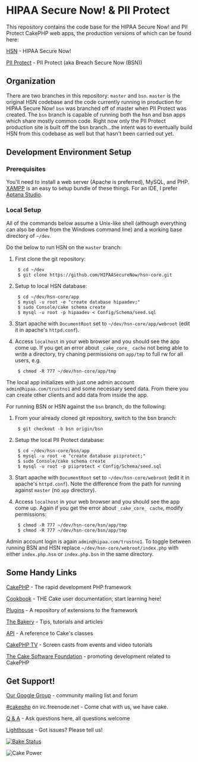 HIPAA Secure Now! & PII Protect
=======

This repository contains the code base for the HIPAA Secure Now! and PII Protect CakePHP web apps, the production versions of which can be found here:

[HSN](https://compliance.hipaasecurenow.com) - HIPAA Secure Now!

[PII Protect](https://www.pii-protect.com) - PII Protect (aka Breach Secure Now (BSN))

Organization
------------

There are two branches in this repository: `master` and `bsn`. `master` is the original HSN codebase and the code currently running in production for HIPAA Secure Now! `bsn` was branched off of master when PII Protect was created. The `bsn` branch is capable of running both the hsn and bsn apps which share mostly common code. Right now only the PII Protect production site is built off the bsn branch...the intent was to eventually build HSN from this codebase as well but that hasn't been carried out yet. 

Development Environment Setup
-----------------------------

### Prerequisites

You'll need to install a web server (Apache is preferred), MySQL, and PHP. [XAMPP](https://www.apachefriends.org) is an easy to setup bundle of these things. For an IDE, I prefer [Aptana Studio](http://www.aptana.com).

### Local Setup

All of the commands below assume a Unix-like shell (although everything can also be done from the Windows command line) and a working base directory of `~/dev`.

Do the below to run HSN on the `master` branch:

1. First clone the git repository:

        $ cd ~/dev
        $ git clone https://github.com/HIPAASecureNow/hsn-core.git

2. Setup to local HSN database:

        $ cd ~/dev/hsn-core/app
        $ mysql -u root -e "create database hipaadev;"
        $ sudo Console/cake schema create
        $ mysql -u root -p hipaadev < Config/Schema/seed.sql

3. Start apache with `DocumentRoot` set to `~/dev/hsn-core/app/webroot` (edit it in apache's `httpd.conf`).

4. Access `localhost` in your web browser and you should see the app come up. If you get an error about `_cake_core_ cache` not being able to write a directory, try chaning permissions on `app/tmp` to full rw for all users, e.g.

        $ chmod -R 777 ~/dev/hsn-core/app/tmp

The local app initializes with just one admin account `admin@hipaa.com/trustno1` and some necessary seed data. From there you can create other clients and add data from inside the app.

For running BSN or HSN against the `bsn` branch, do the following:

1. From your already cloned git repository, switch to the bsn branch:

        $ git checkout -b bsn origin/bsn
    
2. Setup the local PII Protect database:

        $ cd ~/dev/hsn-core/bsn/app
        $ mysql -u root -e "create database piiprotect;"
        $ sudo Console/cake schema create
        $ mysql -u root -p piiprotect < Config/Schema/seed.sql

3. Start apache with `DocumentRoot` set to `~/dev/hsn-core/webroot` (edit it in apache's `httpd.conf`). Note the difference from the path for running against `master` (no `app` directory).

4. Access `localhost` in your web browser and you should see the app come up. Again if you get the error about `_cake_core_ cache`, modify permissions:

        $ chmod -R 777 ~/dev/hsn-core/hsn/app/tmp
        $ chmod -R 777 ~/dev/hsn-core/bsn/app/tmp

Admin account login is again `admin@hipaa.com/trustno1`. To toggle between running BSN and HSN replace `~/dev/hsn-core/webroot/index.php` with either `index.php.hsn` or `index.php.bsn` in the same directory.

Some Handy Links
----------------

[CakePHP](http://www.cakephp.org) - The rapid development PHP framework

[Cookbook](http://book.cakephp.org) - THE Cake user documentation; start learning here!

[Plugins](http://plugins.cakephp.org/) - A repository of extensions to the framework

[The Bakery](http://bakery.cakephp.org) - Tips, tutorials and articles

[API](http://api.cakephp.org) - A reference to Cake's classes

[CakePHP TV](http://tv.cakephp.org) - Screen casts from events and video tutorials

[The Cake Software Foundation](http://cakefoundation.org/) - promoting development related to CakePHP

Get Support!
------------

[Our Google Group](http://groups.google.com/group/cake-php) - community mailing list and forum

[#cakephp](http://webchat.freenode.net/?channels=#cakephp) on irc.freenode.net - Come chat with us, we have cake.

[Q & A](http://ask.cakephp.org/) - Ask questions here, all questions welcome

[Lighthouse](http://cakephp.lighthouseapp.com/) - Got issues? Please tell us!

[![Bake Status](https://secure.travis-ci.org/cakephp/cakephp.png?branch=master)](http://travis-ci.org/cakephp/cakephp)

![Cake Power](https://raw.github.com/cakephp/cakephp/master/lib/Cake/Console/Templates/skel/webroot/img/cake.power.gif)
